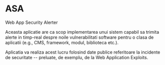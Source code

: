 # ASA
Web App Security Alerter

Aceasta aplicatie are ca scop implementarea unui sistem capabil sa trimita alerte in timp-real despre noile vulnerabilitati software 
pentru o clasa de aplicatii (e.g., CMS, framework, modul, biblioteca etc.).

Aplicatia va realiza acest lucru folosind date publice referitoare la incidente de securitate -- 
preluate, de exemplu, de la Web Application Exploits.
